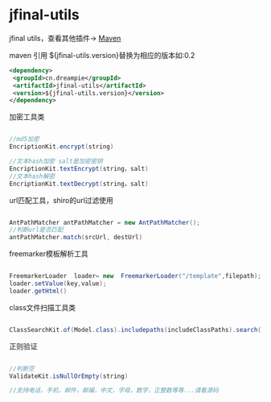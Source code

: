 jfinal-utils
============

jfinal  utils，查看其他插件-> [Maven](http://search.maven.org/#search%7Cga%7C1%7Ccn.dreampie)

maven 引用  ${jfinal-utils.version}替换为相应的版本如:0.2

```xml
<dependency>
 <groupId>cn.dreampie</groupId>
 <artifactId>jfinal-utils</artifactId>
 <version>${jfinal-utils.version}</version>
</dependency>
```

加密工具类
```java

//md5加密
EncriptionKit.encrypt(string)

//文本hash加密 salt是加密密钥
EncriptionKit.textEncrypt(string，salt)
//文本hash解密
EncriptionKit.textDecrypt(string，salt)

```
url匹配工具，shiro的url过滤使用

```java

AntPathMatcher antPathMatcher = new AntPathMatcher();
//判断url是否匹配
antPathMatcher.match(srcUrl, destUrl)

```

freemarker模板解析工具

```java

FreemarkerLoader  loader= new  FreemarkerLoader("/template",filepath);
loader.setValue(key,value);
loader.getHtml()

```

class文件扫描工具类

```java

ClassSearchKit.of(Model.class).includepaths(includeClassPaths).search();

```

正则验证

```java

//判断空
ValidateKit.isNullOrEmpty(string)

//支持电话，手机，邮件，邮编，中文，字母，数字，正整数等等...请看源码
```
